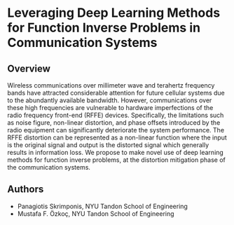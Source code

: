 # Leveraging Deep Learning Methods for Function Inverse Problems in Communication Systems

## Overview
Wireless communications over millimeter wave and terahertz frequency bands have attracted considerable attention for future cellular systems due to the abundantly available bandwidth. However, communications over these high frequencies are vulnerable to hardware imperfections of the radio frequency front-end (RFFE) devices. Specifically, the limitations such as noise figure, non-linear distortion, and phase offsets introduced by the radio equipment can significantly deteriorate the system performance. The RFFE distortion can be represented as a non-linear function where the input is the original signal and output is the distorted signal which generally results in information loss. We propose to make novel use of deep learning methods for function inverse problems, at the distortion mitigation phase of the communication systems.

## Authors
* Panagiotis Skrimponis, NYU Tandon School of Engineering
* Mustafa F. &#214;zko&#231;, NYU Tandon School of Engineering
